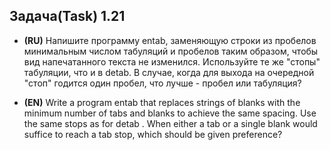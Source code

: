 ## Задача(Task) 1.21 ##

- **(RU)** Напишите программу entab, заменяющую строки из пробелов минимальным числом табуляций и пробелов таким
  образом, чтобы вид напечатанного текста не изменился. Используйте те же "стопы" табуляции, что и в detab. В случае,
  когда для выхода на очередной "стоп" годится один пробел, что лучше - пробел или табуляция?


- **(EN)** Write a program entab that replaces strings of blanks with the minimum number of tabs and blanks to achieve
  the same spacing. Use the same stops as for detab . When either a tab or a single blank would suffice to reach a tab
  stop, which should be given preference?